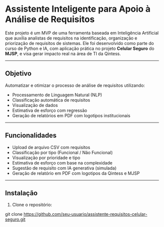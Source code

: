 #  Assistente Inteligente para Apoio à Análise de Requisitos

Este projeto é um MVP de uma ferramenta baseada em Inteligência Artificial que auxilia analistas de requisitos na identificação, organização e priorização de requisitos de sistemas. Ele foi desenvolvido como parte do curso de Python e IA, com aplicação prática no projeto **Celular Seguro** do **MJSP**, e visa gerar impacto real na área de TI da Qintess.

---

##  Objetivo

Automatizar e otimizar o processo de análise de requisitos utilizando:
- Processamento de Linguagem Natural (NLP)
- Classificação automática de requisitos
- Visualização de dados
- Estimativa de esforço com regressão
- Geração de relatórios em PDF com logotipos institucionais

---

##  Funcionalidades

- Upload de arquivo CSV com requisitos
- Classificação por tipo (Funcional / Não Funcional)
- Visualização por prioridade e tipo
- Estimativa de esforço com base na complexidade
- Sugestão de requisito com IA generativa (simulada)
- Geração de relatório em PDF com logotipos da Qintess e MJSP

---

##  Instalação

1. Clone o repositório:

git clone https://github.com/seu-usuario/assistente-requisitos-celular-seguro.git
